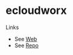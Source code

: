 # ecloudworx

Links

- See [Web](https://ecloudworx.com/)
- See [Repo](https://github.com/Mr-vabs/ECloudWORX)

